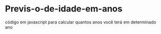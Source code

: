 # Previs-o-de-idade-em-anos
código em javascript para calcular quantos anos você terá em determinado ano 
